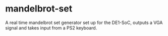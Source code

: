 # mandelbrot-set

A real time mandelbrot set generator set up for the DE1-SoC, outputs a VGA signal and takes input from a PS2 keyboard. 
